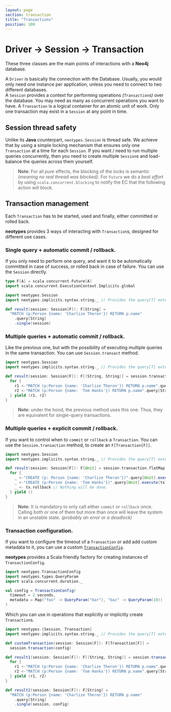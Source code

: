 ```yaml
---
layout: page
section: transaction
title: "Transactions"
position: 100
---
```


# Driver -> Session -> Transaction

These three classes are the main points of interactions with a **Neo4j** database.

A `Driver` is basically the connection with the Database. Usually, you would only need one instance per application, unless you need to connect to two different databases.<br>
A `Session` provides a context for performing operations _(`Transaction`s)_ over the database. You may need as many as concurrent operations you want to have.
A `Transaction` is a logical container for an atomic unit of work. Only one transaction may exist in a `Session` at any point in time.

## Session thread safety

Unlike its **Java** counterpart, `neotypes.Session` is thread safe.
We achieve that by using a simple locking mechanism that ensures only one `Transaction` at a time for each `Session`.
If you want / need to run multiple queries concurrently, then you need to create multiple `Session`s and load-balance the queries across them yourself.

> **Note**: For all _pure_ effects, the blocking of the locks is semantic _(meaning no real thread was blocked)_.
For `Future` we do a _best effort_ by using `scala.concurrent.blocking` to notify the EC that the following action will block.

## Transaction management

Each `Transaction` has to be started, used and finally, either committed or rolled back.

**neotypes** provides 3 ways of interacting with `Transaction`s, designed for different use cases.

### Single query + automatic commit / rollback.

If you only need to perform one query, and want it to be automatically committed in case of success, or rolled back in case of failure.
You can use the `Session` directly.

```scala mdoc:invisible
type F[A] = scala.concurrent.Future[A]
import scala.concurrent.ExecutionContext.Implicits.global
```

```scala mdoc:compile-only
import neotypes.Session
import neotypes.implicits.syntax.string._ // Provides the query[T] extension method.

def result(session: Session[F]): F[String] =
  "MATCH (p:Person {name: 'Charlize Theron'}) RETURN p.name"
    .query[String]
    .single(session)
```

### Multiple queries + automatic commit / rollback.

Like the previous one, but with the possibility of executing multiple queries in the same transaction.
You can use `Session.transact` method.

```scala mdoc:compile-only
import neotypes.Session
import neotypes.implicits.syntax.string._ // Provides the query[T] extension method.

def result(session: Session[F]): F[(String, String)] = session.transact { tx =>
  for {
    r1 <-"MATCH (p:Person {name: 'Charlize Theron'}) RETURN p.name".query[String].single(tx)
    r2 <-"MATCH (p:Person {name: 'Tom Hanks'}) RETURN p.name".query[String].single(tx)
  } yield (r1, r2)
}
```

> **Note**: under the hood, the previous method uses this one. Thus, they are equivalent for single-query transactions.

### Multiple queries + explicit commit / rollback.

If you want to control when to `commit` or `rollback` a `Transaction`.
You can use the `Session.transaction` method, to create an `F[Transaction[F]]`.

```scala mdoc:compile-only
import neotypes.Session
import neotypes.implicits.syntax.string._ // Provides the query[T] extension method.

def result(session: Session[F]): F[Unit] = session.transaction.flatMap { tx =>
  for {
    _ <-"CREATE (p: Person {name: 'Charlize Theron'})".query[Unit].execute(tx)
    _ <-"CREATE (p:Person {name: 'Tom Hanks'})".query[Unit].execute(tx)
    _ <- tx.rollback // Nothing will be done.
  } yield ()
}
```

> **Note**: It is mandatory to only call either `commit` or `rollback` once.
Calling both or one of them but more than once will leave the system in an unstable state.
_(probably an error or a deadlock)_

### Transaction configuration.

If you want to configure the timeout of a `Transaction` or add add custom metadata to it, you can use a custom [`TransactionConfig`](https://neo4j.com/docs/api/java-driver/current/org/neo4j/driver/TransactionConfig.html).

**neotypes** provides a Scala friendly factory for creating instances of `TransactionConfig`.


```scala mdoc
import neotypes.TransactionConfig
import neotypes.types.QueryParam
import scala.concurrent.duration._

val config = TransactionConfig(
  timeout = 2.seconds,
  metadata = Map("foo" -> QueryParam("bar"), "baz" -> QueryParam(10))
)
```

Which you can use in operations that explicitly or implicitly create `Transaction`s.


```scala mdoc:compile-only
import neotypes.{Session, Transaction}
import neotypes.implicits.syntax.string._ // Provides the query[T] extension method.

def customTransaction(session: Session[F]): F[Transaction[F]] =
  session.transaction(config)

def result1(session: Session[F]): F[(String, String)] = session.transact(config) { tx =>
  for {
    r1 <-"MATCH (p:Person {name: 'Charlize Theron'}) RETURN p.name".query[String].single(tx)
    r2 <-"MATCH (p:Person {name: 'Tom Hanks'}) RETURN p.name".query[String].single(tx)
  } yield (r1, r2)
}

def result2(session: Session[F]): F[String] =
  "MATCH (p:Person {name: 'Charlize Theron'}) RETURN p.name"
    .query[String]
    .single(session, config)
```
